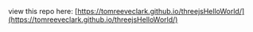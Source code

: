 view this repo here: [https://tomreeveclark.github.io/threejsHelloWorld/](https://tomreeveclark.github.io/threejsHelloWorld/)